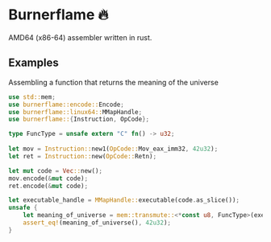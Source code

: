 # Burnerflame 🔥
AMD64 (x86-64) assembler written in rust.

## Examples
Assembling a function that returns the meaning of the universe
```rust
use std::mem;
use burnerflame::encode::Encode;
use burnerflame::linux64::MMapHandle;
use burnerflame::{Instruction, OpCode};

type FuncType = unsafe extern "C" fn() -> u32;
 
let mov = Instruction::new1(OpCode::Mov_eax_imm32, 42u32);
let ret = Instruction::new(OpCode::Retn);

let mut code = Vec::new();
mov.encode(&mut code);
ret.encode(&mut code);

let executable_handle = MMapHandle::executable(code.as_slice());
unsafe {
    let meaning_of_universe = mem::transmute::<*const u8, FuncType>(executable_handle.raw());
    assert_eq!(meaning_of_universe(), 42u32);
}

```
